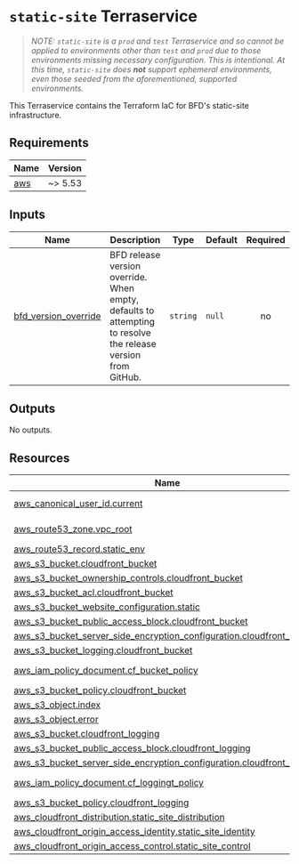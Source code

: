 # `static-site` Terraservice

> _NOTE: `static-site` is a `prod` and `test` Terraservice and so cannot be applied to environments other than `test` and `prod` due to those environments missing necessary configuration. This is intentional. At this time, `static-site` does **not** support ephemeral environments, even those seeded from the aforementioned, supported environments._

This Terraservice contains the Terraform IaC for BFD's static-site infrastructure. 

## Requirements

| Name | Version |
|------|---------|
| <a name="requirement_aws"></a> [aws](#requirement\_aws) | ~> 5.53 |

<!-- GENERATED WITH `terraform-docs .`
     Manually updating the README.md will be overwritten.
     For more details, see the file '.terraform-docs.yml' or
     https://terraform-docs.io/user-guide/configuration/
-->

## Inputs

| Name | Description | Type | Default | Required |
|------|-------------|------|---------|:--------:|
| <a name="input_bfd_version_override"></a> [bfd\_version\_override](#input\_bfd\_version\_override) | BFD release version override. When empty, defaults to attempting to resolve the release version from GitHub. | `string` | `null` | no |

<!-- GENERATED WITH `terraform-docs .`
     Manually updating the README.md will be overwritten.
     For more details, see the file '.terraform-docs.yml' or
     https://terraform-docs.io/user-guide/configuration/
-->

## Outputs

No outputs.

<!-- GENERATED WITH `terraform-docs .`
     Manually updating the README.md will be overwritten.
     For more details, see the file '.terraform-docs.yml' or
     https://terraform-docs.io/user-guide/configuration/
-->

## Resources

| Name | Type |
|------|------|
| [aws_canonical_user_id.current](https://registry.terraform.io/providers/hashicorp/aws/latest/docs/data-sources/canonical_user_id) | data source |
| [aws_route53_zone.vpc_root](https://registry.terraform.io/providers/hashicorp/aws/latest/docs/data-sources/route53_zone) | data source |
| [aws_route53_record.static_env](https://registry.terraform.io/providers/hashicorp/aws/latest/docs/resources/route53_record) | resource |
| [aws_s3_bucket.cloudfront_bucket](https://registry.terraform.io/providers/hashicorp/aws/latest/docs/resources/s3_bucket) | resource |
| [aws_s3_bucket_ownership_controls.cloudfront_bucket](https://registry.terraform.io/providers/hashicorp/aws/latest/docs/resources/s3_bucket_ownership_controls) | resource |
| [aws_s3_bucket_acl.cloudfront_bucket](https://registry.terraform.io/providers/hashicorp/aws/latest/docs/resources/s3_bucket_acl) | resource |
| [aws_s3_bucket_website_configuration.static](https://registry.terraform.io/providers/hashicorp/aws/latest/docs/resources/s3_bucket_website_configuration) | resource |
| [aws_s3_bucket_public_access_block.cloudfront_bucket](https://registry.terraform.io/providers/hashicorp/aws/latest/docs/resources/s3_bucket_public_access_block) | resource |
| [aws_s3_bucket_server_side_encryption_configuration.cloudfront_bucket](https://registry.terraform.io/providers/hashicorp/aws/latest/docs/resources/s3_bucket_server_side_encryption_configuration) | resource |
| [aws_s3_bucket_logging.cloudfront_bucket](https://registry.terraform.io/providers/hashicorp/aws/latest/docs/resources/s3_bucket_logging) | resource |
| [aws_iam_policy_document.cf_bucket_policy](https://registry.terraform.io/providers/hashicorp/aws/latest/docs/data/iam_policy_document) | data source |
| [aws_s3_bucket_policy.cloudfront_bucket](https://registry.terraform.io/providers/hashicorp/aws/latest/docs/resources/s3_bucket_policy) | resource |
| [aws_s3_object.index](https://registry.terraform.io/providers/hashicorp/aws/latest/docs/resources/s3_object) | resource |
| [aws_s3_object.error](https://registry.terraform.io/providers/hashicorp/aws/latest/docs/resources/s3_object) | resource |
| [aws_s3_bucket.cloudfront_logging](https://registry.terraform.io/providers/hashicorp/aws/latest/docs/resources/s3_bucket) | resource |
| [aws_s3_bucket_public_access_block.cloudfront_logging](https://registry.terraform.io/providers/hashicorp/aws/latest/docs/resources/s3_bucket_public_access_block) | resource |
| [aws_s3_bucket_server_side_encryption_configuration.cloudfront_logging](https://registry.terraform.io/providers/hashicorp/aws/latest/docs/resources/s3_bucket_server_side_encryption_configuration) | resource |
| [aws_iam_policy_document.cf_loggingt_policy](https://registry.terraform.io/providers/hashicorp/aws/latest/docs/data/iam_policy_document) | data source |
| [aws_s3_bucket_policy.cloudfront_logging](https://registry.terraform.io/providers/hashicorp/aws/latest/docs/resources/s3_bucket_policy) | resource |
| [aws_cloudfront_distribution.static_site_distribution](https://registry.terraform.io/providers/hashicorp/aws/latest/docs/resources/cloudfront_distribution) | resource |
| [aws_cloudfront_origin_access_identity.static_site_identity](https://registry.terraform.io/providers/hashicorp/aws/latest/docs/resources/cloudfront_origin_access_identity) | resource |
| [aws_cloudfront_origin_access_control.static_site_control](https://registry.terraform.io/providers/hashicorp/aws/latest/docs/resources/cloudfront_origin_access_control) | resource |

<!-- END_TF_DOCS -->
